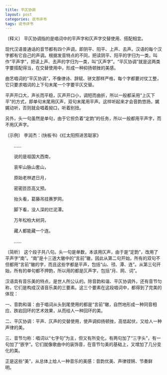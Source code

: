 ```yaml
---
title: 平仄协调
layout: post
categories: 说书评书
tags: 说书评书
---
```


〔释义〕 平仄协调指的是唱词中的平声字和仄声字交替使用、搭配相宜。

现代汉语普通话的音节都有四个声调，即阴平、阳平、上声、去声。汉语的每个汉字都有它自己的声调。根据发音特点的不同，把读阴平、阳平的字归为一类，叫作“平声字”，把读上声、去声的字归为一类，叫“仄声字”。“平仄协调”就是这两类字要搭配得当，在交替使用中，形成一种抑扬顿挫的美感。

曲艺唱词的“平仄协调”，不像律诗、辞赋、骈文那样严格，每个字都要对仗工整，它只要求唱词的上下句末尾一个字要平仄交替。

平声开口大，声长而平稳，仄声开口小，调短而曲折，所以一般都采用“上仄下平”的方式，即单句末尾用仄声，双句末尾用平声。这样听起来才会音韵悠扬，娓娓动听，否则就会唱着拗口，听着别扭。

另外，头一句虽然是单句，由于它担负着“定韵”的任务，所以一般都用平声字，而不用仄声字。

〔示例〕 李润杰：(快板书)《红太阳照进苦聪家》

　　……

　　说的是祖国大西南，

　　哀牢山脉山套山，

　　原始老林遮日月，

　　密密匝匝高又预。

　　抬头看，葛藤吊挂赛罗网，

　　脚下看，没人深的烂泥潭。

　　万年松柏大树洞，

　　藏人都能藏一个连。

　　……

〔简析〕 这个段子共八句。头一句是单数，本该用仄声，由于是“定韵”，改用了平声字“南”。“南”是十三道大辙中的“言前”辙，因此从第二句开始，所有的双句不但都用“言前”辙的字，而且这些字都是平声，包括“山、顸、潭、连”。从第三句开始，所有的单句都不押韵，所以用的都是仄声字，包括“月、网、词”。

汉语具有音乐美的特点，是世人所公认的。除音韵和谐、平仄协调外，还有音节匀称，它们是构成汉语音乐美的三要素。这三个要素在这段唱词中，都得到了完美的体现：

一、音韵和谐：由于唱词从头到尾使用的都是“言前”辙，自然地形成一种同音相应、跌宕回环的艺术效果，从而给人一种回环的美。

二、平仄协调：平声、仄声的交替使用，使声调抑扬顿挫，高低起伏，又给人一种声律的美。

三、音节匀称：唱词以“七字句”为主，但又有所变化，有两句加了“三字头”，有一句加了“嵌字”。它们就像歌曲中的装饰音，在音节匀美的基础上，又增加了几分变化的美。

正是这些“美”，从总体上给人一种音乐的美感：音韵优美、声律铿锵、节奏鲜明。 